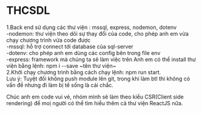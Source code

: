 # THCSDL

1.Back end sử dụng các thư viện : mssql, express, nodemon, dotenv </br>
    -nodemon: thư viện theo dõi sự thay đổi của code, cho phép anh em vừa chạy chương trình vừa code được </br>
    -mssql: hỗ trợ connect tới database của sql-server </br>
    -dotenv: cho phép anh em dùng các config bên trong file env </br>
    -express: framework mà chúng ta sẽ làm việc trên
  Anh em có thể install thư viện bằng lệnh: npm i --save ~tên thư viện~ </br>
2.Khởi chạy chương trình bằng cách chạy lệnh: npm run start. </br>
Lưu ý: Tuyệt đối không push module lên git, trong khi làm btl thì không có vấn đề nhưng đi làm bị tế sống là cái chắc. </br>

Chúc anh em code vui vẻ, nhóm mình sẽ làm theo kiểu CSR(Client side rendering) để moị người có thể tìm hiểu thêm cả thư viện ReactJS nữa.</br>
